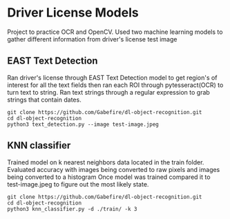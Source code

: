 # Driver License Models

Project to practice OCR and OpenCV. Used two machine learning models to gather different information from driver's license test image

## EAST Text Detection

Ran driver's license through EAST Text Detection model to get region's of interest for all the text fields then ran each ROI through pytesseract(OCR) to turn text to string. Ran text strings through a regular expression to grab strings that contain dates.

```
git clone https://github.com/Gabefire/dl-object-recognition.git
cd dl-object-recognition
python3 text_detection.py --image test-image.jpeg
```

## KNN classifier

Trained model on k nearest neighbors data located in the train folder. Evaluated accuracy with images being converted to raw pixels and images being converted to a histogram Once model was trained compared it to test-image.jpeg to figure out the most likely state.

```
git clone https://github.com/Gabefire/dl-object-recognition.git
cd dl-object-recognition
python3 knn_classifier.py -d ./train/ -k 3
```

